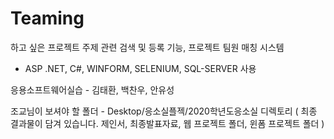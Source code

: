 # Teaming

하고 싶은 프로젝트 주제 관련 검색 및 등록 기능, 프로젝트 팀원 매칭 시스템

- ASP .NET, C#, WINFORM, SELENIUM, SQL-SERVER 사용

응용소프트웨어실습 - 김태환, 백찬우, 안유성



조교님이 보셔야 할 폴더 - Desktop/응소실플젝/2020학년도응소실 디렉토리
( 최종 결과물이 담겨 있습니다. 제인서, 최종발표자료, 웹 프로젝트 폴더, 윈폼 프로젝트 폴더 )
